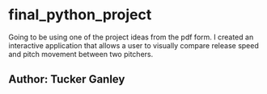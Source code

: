 # final_python_project
Going to be using one of the project ideas from the pdf form. I created an interactive application that allows a user to visually compare release speed and pitch movement between two pitchers. 
## Author: Tucker Ganley
